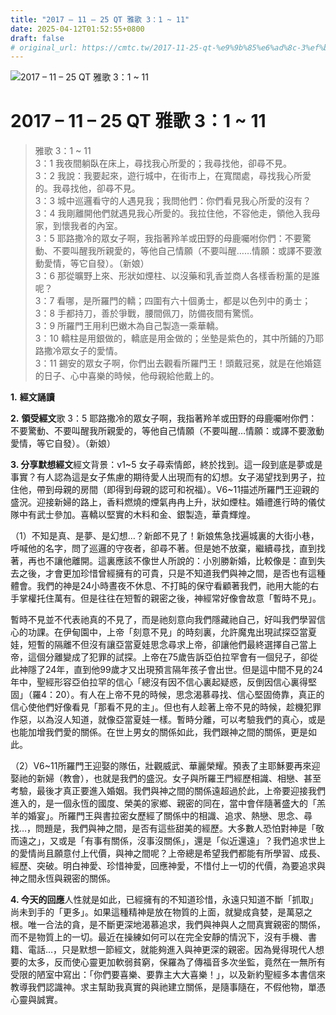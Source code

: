 ```yaml
---
title: "2017 – 11 – 25 QT 雅歌 3：1 ~ 11"
date: 2025-04-12T01:52:55+0800
draft: false
# original_url: https://cmtc.tw/2017-11-25-qt-%e9%9b%85%e6%ad%8c-3%ef%bc%9a1-11
---
```


![2017 – 11 – 25 QT 雅歌 3：1 ~ 11](/images/qt.jpg   "2017 – 11 – 25 QT 雅歌 3：1 ~ 11")

# 2017 – 11 – 25 QT 雅歌 3：1 ~ 11

> 雅歌 3：1 ~ 11  
> 3：1 我夜間躺臥在床上，尋找我心所愛的；我尋找他，卻尋不見。  
> 3：2 我說：我要起來，遊行城中，在街市上，在寬闊處，尋找我心所愛的。我尋找他，卻尋不見。  
> 3：3 城中巡邏看守的人遇見我；我問他們：你們看見我心所愛的沒有？  
> 3：4 我剛離開他們就遇見我心所愛的。我拉住他，不容他走，領他入我母家，到懷我者的內室。  
> 3：5 耶路撒冷的眾女子啊，我指著羚羊或田野的母鹿囑咐你們：不要驚動、不要叫醒我所親愛的，等他自己情願（不要叫醒……情願：或譯不要激動愛情，等它自發）。（新娘）  
> 3：6 那從曠野上來、形狀如煙柱、以沒藥和乳香並商人各樣香粉薰的是誰呢？  
> 3：7 看哪，是所羅門的轎；四圍有六十個勇士，都是以色列中的勇士；  
> 3：8 手都持刀，善於爭戰，腰間佩刀，防備夜間有驚慌。  
> 3：9 所羅門王用利巴嫩木為自己製造一乘華轎。  
> 3：10 轎柱是用銀做的，轎底是用金做的；坐墊是紫色的，其中所鋪的乃耶路撒冷眾女子的愛情。  
> 3：11 錫安的眾女子啊，你們出去觀看所羅門王！頭戴冠冕，就是在他婚筵的日子、心中喜樂的時候，他母親給他戴上的。

**1.** **經文誦讀**

**2.** **領受經文**歌 3：5 耶路撒冷的眾女子啊，我指著羚羊或田野的母鹿囑咐你們：不要驚動、不要叫醒我所親愛的，等他自己情願（不要叫醒…情願：或譯不要激動愛情，等它自發）。（新娘）

**3. 分享默想經文**經文背景：v1~5 女子尋索情郎，終於找到。這一段到底是夢或是事實？有人認為這是女子焦慮的期待愛人出現而有的幻想。女子渴望找到男子，拉住他，帶到母親的房間（即得到母親的認可和祝福）。V6~11描述所羅門王迎親的盛況。迎接新婦的路上，香料燃燒的煙氣冉冉上升，狀如煙柱。婚禮進行時的儀仗隊中有武士參加。喜轎以堅實的木料和金、銀製造，華貴輝煌。

（1）不知是真、是夢、是幻想…？新郎不見了！新娘焦急找遍城裏的大街小巷，呼喊他的名字，問了巡邏的守夜者，卻尋不著。但是她不放棄，繼續尋找，直到找著，再也不讓他離開。這裏應該不像世人所說的：小別勝新婚，比較像是：直到失去之後，才會更加珍惜曾經擁有的可貴，只是不知道我們與神之間，是否也有這種體會。我們的神是24小時晝夜不休息、不打盹的保守看顧著我們，祂用大能的右手掌權托住萬有。但是往往在短暫的親密之後，神經常好像會故意「暫時不見」。

暫時不見並不代表祂真的不見了，而是祂刻意向我們隱藏祂自己，好叫我們學習信心的功課。在伊甸園中，上帝「刻意不見」的時刻裏，允許魔鬼出現試探亞當夏娃，短暫的隔離不但沒有讓亞當夏娃思念尋求上帝，卻讓他們最終選擇自己當上帝，這個分離變成了犯罪的試探。上帝在75歲告訴亞伯拉罕會有一個兒子，卻從此神隱了24年，直到他99歲才又出現預言隔年孩子會出世。但是這中間不見的24年中，聖經形容亞伯拉罕的信心「總沒有因不信心裏起疑惑，反倒因信心裏得堅固」（羅4：20）。有人在上帝不見的時候，思念渴慕尋找、信心堅固倚靠，真正的信心使他們好像看見「那看不見的主」。但也有人趁著上帝不見的時候，趁機犯罪作惡，以為沒人知道，就像亞當夏娃一樣。暫時分離，可以考驗我們的真心，或是也能加增我們愛的關係。在世上男女的關係如此，我們跟神之間的關係，更是如此。

（2）V6~11所羅門王迎娶的隊伍，壯觀威武、華麗榮耀。預表了主耶穌要再來迎娶祂的新婦（教會），也就是我們的盛況。女子與所羅王門經歷相識、相戀、甚至考驗，最後才真正要進入婚姻。我們與神之間的關係遠超過於此，上帝要迎接我們進入的，是一個永恆的國度、榮美的家鄉、親密的同在，當中會伴隨著盛大的「羔羊的婚宴」。所羅門王與書拉密女歷經了關係中的相識、追求、熱戀、思念、尋找…，問題是，我們與神之間，是否有這些甜美的經歷。大多數人恐怕對神是「敬而遠之」，又或是「有事有關係，沒事沒關係」，還是「似近還遠」？我們追求世上的愛情尚且願意付上代價，與神之間呢？上帝總是希望我們都能有所學習、成長、經歷、突破。明白神愛、珍惜神愛，回應神愛，不惜付上一切的代價，為要追求與神之間永恆與親密的關係。

**4. 今天的回應**人性就是如此，已經擁有的不知道珍惜，永遠只知道不斷「抓取」尚未到手的「更多」。如果這種精神是放在物質的上面，就變成貪婪，是萬惡之根。唯一合法的貪，是不斷更深地渴慕追求，我們與神與人之間真實親密的關係，而不是物質上的一切。最近在操練如何可以在完全安靜的情況下，沒有手機、書籍、電話…，只是默想一節經文，就能夠進入與神更深的親密。因為覺得現代人想要的太多，反而使心靈更加軟弱貧窮，保羅為了傳福音多次坐監，竟然在一無所有受限的陋室中寫出：「你們要喜樂、要靠主大大喜樂！」，以及新約聖經多本書信來教導我們認識神。求主幫助我真實的與祂建立關係，是隨事隨在，不假他物，單憑心靈與誠實。
